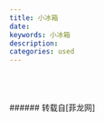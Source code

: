 ```yaml
---
title: 小冰箱
date: 
keywords: 小冰箱
description: 
categories: used
---
```

<td class="t_f" id="postmessage_2260724">

<br/>
<img alt="" border="0" class="zoom" data-cf-modified-b2791aff19bd528fe43d770a-="" file="http://www.flw.ph/data/appbyme/upload/image/201811/12/67POFU5Ms77h.jpg" id="aimg_wRSbW" lazyloadthumb="1" onclick="" onmouseover="" src="http://www.flw.ph/data/appbyme/upload/image/201811/12/67POFU5Ms77h.jpg"/><br/>
<br/>
<img alt="" border="0" class="zoom" data-cf-modified-b2791aff19bd528fe43d770a-="" file="http://www.flw.ph/data/appbyme/upload/image/201811/12/bX3cb6mSxBdH.jpg" id="aimg_hp8j7" lazyloadthumb="1" onclick="" onmouseover="" src="http://www.flw.ph/data/appbyme/upload/image/201811/12/bX3cb6mSxBdH.jpg"/><br/>
<br/>
</td>
###### 转载自[菲龙网]